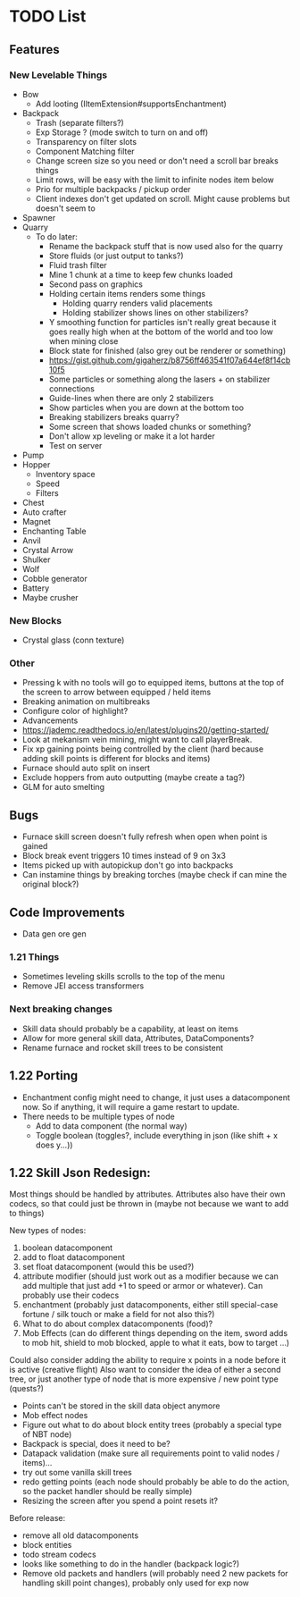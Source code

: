 # TODO List
## Features
### New Levelable Things
- Bow
  - Add looting (IItemExtension#supportsEnchantment)
- Backpack
  - Trash (separate filters?)
  - Exp Storage ? (mode switch to turn on and off)
  - Transparency on filter slots
  - Component Matching filter
  - Change screen size so you need or don't need a scroll bar breaks things
  - Limit rows, will be easy with the limit to infinite nodes item below
  - Prio for multiple backpacks / pickup order
  - Client indexes don't get updated on scroll. Might cause problems but doesn't seem to
- Spawner
- Quarry
  - To do later:
    - Rename the backpack stuff that is now used also for the quarry
    - Store fluids (or just output to tanks?)
    - Fluid trash filter
    - Mine 1 chunk at a time to keep few chunks loaded
    - Second pass on graphics
    - Holding certain items renders some things
      - Holding quarry renders valid placements
      - Holding stabilizer shows lines on other stabilizers?
    - Y smoothing function for particles isn't really great because it goes really high when at the bottom of the world and too low when mining close
    - Block state for finished (also grey out be renderer or something)
    - https://gist.github.com/gigaherz/b8756ff463541f07a644ef8f14cb10f5
    - Some particles or something along the lasers + on stabilizer connections
    - Guide-lines when there are only 2 stabilizers
    - Show particles when you are down at the bottom too
    - Breaking stabilizers breaks quarry?
    - Some screen that shows loaded chunks or something?
    - Don't allow xp leveling or make it a lot harder
    - Test on server
- Pump
- Hopper
  - Inventory space
  - Speed
  - Filters
- Chest
- Auto crafter
- Magnet
- Enchanting Table
- Anvil
- Crystal Arrow
- Shulker
- Wolf
- Cobble generator
- Battery
- Maybe crusher

### New Blocks
- Crystal glass (conn texture)

### Other
- Pressing k with no tools will go to equipped items, buttons at the top of the screen to arrow between equipped / held items
- Breaking animation on multibreaks
- Configure color of highlight?
- Advancements
- https://jademc.readthedocs.io/en/latest/plugins20/getting-started/
- Look at mekanism vein mining, might want to call playerBreak.
- Fix xp gaining points being controlled by the client (hard because adding skill points is different for blocks and items)
- Furnace should auto split on insert
- Exclude hoppers from auto outputting (maybe create a tag?)
- GLM for auto smelting

## Bugs
- Furnace skill screen doesn't fully refresh when open when point is gained
- Block break event triggers 10 times instead of 9 on 3x3
- Items picked up with autopickup don't go into backpacks
- Can instamine things by breaking torches (maybe check if can mine the original block?)

## Code Improvements
- Data gen ore gen

### 1.21 Things
- Sometimes leveling skills scrolls to the top of the menu
- Remove JEI access transformers

### Next breaking changes
- Skill data should probably be a capability, at least on items
- Allow for more general skill data, Attributes, DataComponents?
- Rename furnace and rocket skill trees to be consistent

## 1.22 Porting
- Enchantment config might need to change, it just uses a datacomponent now. So if anything, it will require a game restart to update.
- There needs to be multiple types of node
  - Add to data component (the normal way)
  - Toggle boolean (toggles?, include everything in json (like shift + x does y...))

## 1.22 Skill Json Redesign:
Most things should be handled by attributes. Attributes also have their own codecs, so that could just be thrown in (maybe not because we want to add to things)

New types of nodes:
1. boolean datacomponent
2. add to float datacomponent
3. set float datacomponent (would this be used?)
4. attribute modifier (should just work out as a modifier because we can add multiple that just add +1 to speed or armor or whatever). Can probably use their codecs
5. enchantment (probably just datacomponents, either still special-case fortune / silk touch or make a field for not also this?)
6. What to do about complex datacomponents (food)?
7. Mob Effects (can do different things depending on the item, sword adds to mob hit, shield to mob blocked, apple to what it eats, bow to target ...)

Could also consider adding the ability to require x points in a node before it is active (creative flight)
Also want to consider the idea of either a second tree, or just another type of node that is more expensive / new point type (quests?)

- Points can't be stored in the skill data object anymore
- Mob effect nodes
- Figure out what to do about block entity trees (probably a special type of NBT node)
- Backpack is special, does it need to be?
- Datapack validation (make sure all requirements point to valid nodes / items)...
- try out some vanilla skill trees
- redo getting points (each node should probably be able to do the action, so the packet handler should be really simple)
- Resizing the screen after you spend a point resets it?

Before release:
- remove all old datacomponents
- block entities
- todo stream codecs
- looks like something to do in the handler (backpack logic?)
- Remove old packets and handlers (will probably need 2 new packets for handling skill point changes), probably only used for exp now